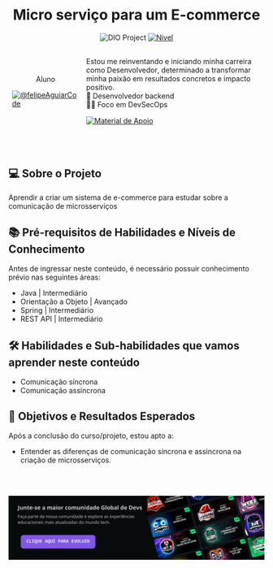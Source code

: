 <!--START_SECTION:header-->
<div align="center">
  <p align="center">
    <h1>Micro serviço para um E-commerce</h1>
  </p>
</div>
<!--END_SECTION:header-->

<p align="center">
  <img src="https://img.shields.io/static/v1?label=DIO&message=Education&color=E94D5F&labelColor=202024" alt="DIO Project" />
  <a href="NIVEL"><img  src="https://img.shields.io/static/v1?label=Nivel&message=Basico&color=E94D5F&labelColor=202024" alt="Nivel"></a>

</p>

<!--  -->
<table align="center">
<thead>
  <tr>
    <td>
        <p align="center">Aluno</p>
        <a href="https://github.com/marcelonascimento22">
        <img src="https://avatars.githubusercontent.com/u/18772730?s=400&u=aee6958019380bf2a08057e8bc05c524ce5ba923&v=4" alt="@felipeAguiarCode"><br>
      </a>
    </td>
    <td colspan="3">
    <p> Estou me reinventando e iniciando minha carreira como Desenvolvedor, determinado a transformar minha paixão em resultados concretos e impacto positivo.
      <br/>
     🌟 Desenvolvedor backend
      <br/>
    👨‍💻 Foco em DevSecOps
    </p>
      <a 
      href="https://www.linkedin.com/in/marcelo12nascimento/" 
      align="center">
           <img 
            align="center" 
            alt="Material de Apoio" 
            src="https://img.shields.io/badge/LinkedIn-0077B5?style=for-the-badge&logo=linkedin&logoColor=white"
            >
        </a>
    </td>
  </tr>
</thead>
</table>
<!--  -->

<br/>
<br/>

## 💻 Sobre o Projeto

Aprendir a criar um sistema de e-commerce para estudar sobre a comunicação de microsserviços 

## 📚 Pré-requisitos de Habilidades e Níveis de Conhecimento

Antes de ingressar neste conteúdo, é necessário possuir conhecimento prévio nas seguintes áreas:

- Java | Intermediário
- Orientação a Objeto | Avançado
- Spring | Intermediário
- REST API | Intermediário

## 🛠️ Habilidades e Sub-habilidades que vamos aprender neste conteúdo

- Comunicação síncrona
- Comunicação assíncrona

## 🎯 Objetivos e Resultados Esperados

Após a conclusão do curso/projeto, estou apto a:

- Entender as diferenças de comunicação sincrona e assincrona na criação de microsserviços.

<!--START_SECTION:footer-->

<br />
<br />

<p align="center">
  <a href="https://www.dio.me/" target="_blank">
    <img align="center" src="https://raw.githubusercontent.com/digitalinnovationone/template-github-trilha/main/.github/assets/footer.png" alt="banner"/>
  </a>
</p>
